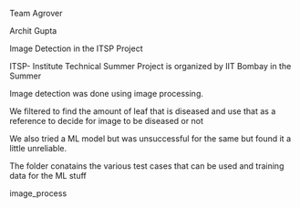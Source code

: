 
Team Agrover

Archit Gupta

Image Detection in the ITSP Project

ITSP- Institute Technical Summer Project is organized by IIT Bombay in the Summer

Image detection was done using image processing. 

We filtered to find the amount of leaf that is diseased and use that as a reference to decide for image to be diseased or not

We also tried a ML model but was unsuccessful for the same but found it a little unreliable.

The folder conatains the various test cases that can be used and training data for the ML stuff

image_process
